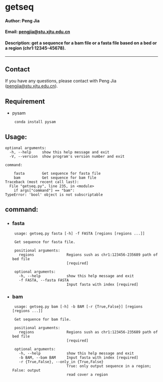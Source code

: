 # getseq 

#### Author: Peng Jia  
#### Email: pengjia@stu.xjtu.edu.cn  
#### Description: get a sequence for a bam file or a fasta file based on a bed or a region (chr1:12345-45678).
----

## Contact 
If you have any questions, please contact with Peng Jia (pengjia@stu.xjtu.edu.cn).
## Requirement
* pysam
  
   
       conda install pysam
## Usage: 
    optional arguments:
      -h, --help     show this help message and exit
      -V, --version  show program's version number and exit
    
    command:
      
        fasta        Get sequence for fasta file
        bam          Get sequence for bam file
    Traceback (most recent call last):
      File "getseq.py", line 235, in <module>
        if args["command"] == "bam":
    TypeError: 'bool' object is not subscriptable
 ## command:
 
 * ### fasta
        usage: getseq.py fasta [-h] -f FASTA [regions [regions ...]]
        
        Get sequence for fasta file.
        
        positional arguments:
          regions               Regions sush as chr1:123456-235689 path of bed file
                                [required]
        
        optional arguments:
          -h, --help            show this help message and exit
          -f FASTA, --fasta FASTA
                                Input fasta with index [required]
 * ### bam
        usage: getseq.py bam [-h] -b BAM [-r {True,False}] [regions [regions ...]]
        
        Get sequence for bam file.
        
        positional arguments:
          regions               Regions sush as chr1:123456-235689 path of bed file
                                [required]
        
        optional arguments:
          -h, --help            show this help message and exit
          -b BAM, --bam BAM     Input fasta with index [required]
          -r {True,False}, --only_in {True,False}
                                True: only output sequence in a region; False: output
                                read cover a region
 


